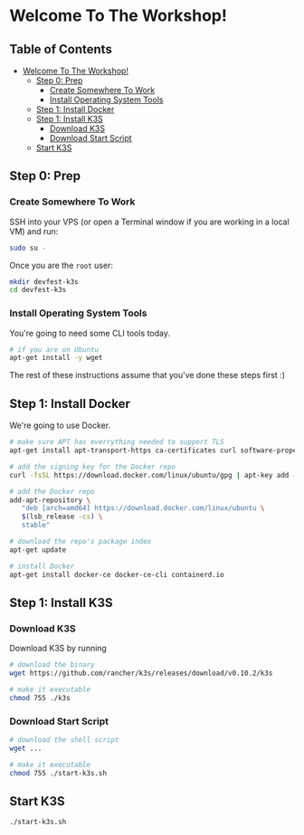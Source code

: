 # Welcome To The Workshop!

## Table of Contents <!-- omit in toc -->

- [Welcome To The Workshop!](#welcome-to-the-workshop)
  - [Step 0: Prep](#step-0-prep)
    - [Create Somewhere To Work](#create-somewhere-to-work)
    - [Install Operating System Tools](#install-operating-system-tools)
  - [Step 1: Install Docker](#step-1-install-docker)
  - [Step 1: Install K3S](#step-1-install-k3s)
    - [Download K3S](#download-k3s)
    - [Download Start Script](#download-start-script)
  - [Start K3S](#start-k3s)

## Step 0: Prep

### Create Somewhere To Work

SSH into your VPS (or open a Terminal window if you are working in a local VM) and run:

```bash
sudo su -
```

Once you are the `root` user:

```bash
mkdir devfest-k3s
cd devfest-k3s
```

### Install Operating System Tools

You're going to need some CLI tools today. 

```bash
# if you are on Ubuntu
apt-get install -y wget
```

The rest of these instructions assume that you've done these steps first :)

## Step 1: Install Docker

We're going to use Docker.

```bash
# make sure APT has everrything needed to support TLS
apt-get install apt-transport-https ca-certificates curl software-properties-common

# add the signing key for the Docker repo
curl -fsSL https://download.docker.com/linux/ubuntu/gpg | apt-key add -

# add the Docker repo
add-apt-repository \
   "deb [arch=amd64] https://download.docker.com/linux/ubuntu \
   $(lsb_release -cs) \
   stable"

# download the repo's package index
apt-get update

# install Docker
apt-get install docker-ce docker-ce-cli containerd.io
```

## Step 1: Install K3S

### Download K3S

Download K3S by running

```bash
# download the binary
wget https://github.com/rancher/k3s/releases/download/v0.10.2/k3s

# make it executable
chmod 755 ./k3s
```

### Download Start Script

```bash
# download the shell script
wget ...

# make it executable
chmod 755 ./start-k3s.sh
```

## Start K3S

```bash
./start-k3s.sh
```